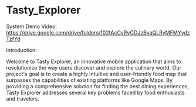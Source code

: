 # Tasty_Explorer

System Demo Video:
https://drive.google.com/drive/folders/102tAcCvRyGDJzBvaQLRyMFMYydzTzfYd

Introduction:

Welcome to Tasty Explorer, an innovative mobile application that aims to revolutionize the way users discover and explore the culinary world. Our project's goal is to create a highly intuitive and user-friendly food map that surpasses the capabilities of existing platforms like Google Maps. By providing a comprehensive solution for finding the best dining experiences, Tasty Explorer addresses several key problems faced by food enthusiasts and travelers.
